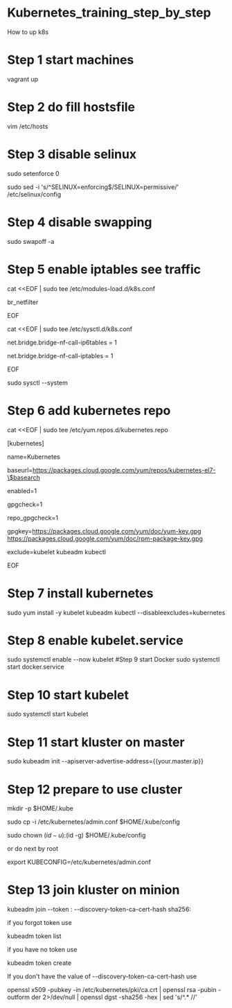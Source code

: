 # Kubernetes_training_step_by_step
How to up k8s 
# Step 1 start machines
vagrant up
# Step 2 do fill hostsfile
vim /etc/hosts
# Step 3 disable selinux
sudo setenforce 0 

sudo sed -i 's/^SELINUX=enforcing$/SELINUX=permissive/' /etc/selinux/config
# Step 4 disable swapping
sudo swapoff -a
# Step 5 enable iptables see traffic
cat <<EOF | sudo tee /etc/modules-load.d/k8s.conf

br_netfilter

EOF

cat <<EOF | sudo tee /etc/sysctl.d/k8s.conf

net.bridge.bridge-nf-call-ip6tables = 1

net.bridge.bridge-nf-call-iptables = 1

EOF

sudo sysctl --system
# Step 6 add kubernetes repo
cat <<EOF | sudo tee /etc/yum.repos.d/kubernetes.repo

[kubernetes]

name=Kubernetes

baseurl=https://packages.cloud.google.com/yum/repos/kubernetes-el7-\$basearch

enabled=1

gpgcheck=1

repo_gpgcheck=1

gpgkey=https://packages.cloud.google.com/yum/doc/yum-key.gpg https://packages.cloud.google.com/yum/doc/rpm-package-key.gpg

exclude=kubelet kubeadm kubectl

EOF
# Step 7 install kubernetes
sudo yum install -y kubelet kubeadm kubectl --disableexcludes=kubernetes
# Step 8 enable kubelet.service
sudo systemctl enable --now kubelet
#Step 9 start Docker
sudo systemctl start docker.service
# Step 10 start kubelet
sudo systemctl start kubelet
# Step 11 start kluster on master
sudo kubeadm init --apiserver-advertise-address={{your.master.ip}}
# Step 12 prepare to use cluster
mkdir -p $HOME/.kube

sudo cp -i /etc/kubernetes/admin.conf $HOME/.kube/config

sudo chown $(id -u):$(id -g) $HOME/.kube/config

or do next by root

export KUBECONFIG=/etc/kubernetes/admin.conf
# Step 13 join kluster on minion
kubeadm join --token <token> <control-plane-host>:<control-plane-port> --discovery-token-ca-cert-hash sha256:<hash>

if you forgot token use

kubeadm token list

if you have no token use

kubeadm token create

If you don't have the value of --discovery-token-ca-cert-hash use

openssl x509 -pubkey -in /etc/kubernetes/pki/ca.crt | openssl rsa -pubin -outform der 2>/dev/null | openssl dgst -sha256 -hex | sed 's/^.* //'
